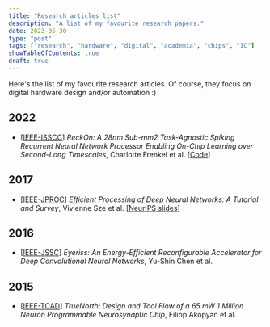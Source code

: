 ```yaml
---
title: "Research articles list"
description: "A list of my favourite research papers."
date: 2023-05-30
type: "post"
tags: ["research", "hardware", "digital", "academia", "chips", "IC"]
showTableOfContents: true
draft: true
---
```


Here's the list of my favourite research articles. Of course, they focus on digital hardware design and/or automation :)

## 2022

* [[IEEE-ISSCC](https://ieeexplore.ieee.org/document/9731734)] *ReckOn: A 28nm Sub-mm2 Task-Agnostic Spiking Recurrent Neural Network Processor Enabling On-Chip Learning over Second-Long Timescales*, Charlotte Frenkel et al. [[Code](https://github.com/chfrenkel/reckon/)]
## 2017

* [[IEEE-JPROC](https://arxiv.org/abs/1703.09039)] *Efficient Processing of Deep Neural Networks: A Tutorial and Survey*, Vivienne Sze et al.  [[NeurIPS slides](http://eyeriss.mit.edu/2019_neurips_tutorial.pdf)]

## 2016 

* [[IEEE-JSSC](https://people.csail.mit.edu/emer/papers/2017.01.jssc.eyeriss_design.pdf)] *Eyeriss: An Energy-Efficient Reconfigurable Accelerator for Deep Convolutional Neural Networks*, Yu-Shin Chen et al.

## 2015 

* [[IEEE-TCAD](https://redwood.berkeley.edu/wp-content/uploads/2021/08/Akopyan2015.pdf)] *TrueNorth: Design and Tool Flow of a 65 mW 1 Million Neuron Programmable Neurosynaptic Chip*, Filipp Akopyan et al.

